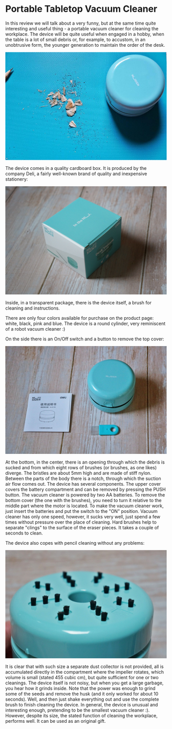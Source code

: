 # Portable Tabletop Vacuum Cleaner

In this review we will talk about a very funny, but at the same time quite interesting and useful thing - a portable vacuum cleaner for cleaning the workplace. The device will be quite useful when engaged in a hobby, when the table is a lot of small debris or, for example, to accustom, in an unobtrusive form, the younger generation to maintain the order of the desk.

![Image](thomasmoore473171.jpeg)

The device comes in a quality cardboard box. It is produced by the company Deli, a fairly well-known brand of quality and inexpensive stationery:

![Image](thomasmoore473172.jpeg)

Inside, in a transparent package, there is the device itself, a brush for cleaning and instructions.

There are only four colors available for purchase on the product page: white, black, pink and blue. The device is a round cylinder, very reminiscent of a robot vacuum cleaner :)

 On the side there is an On/Off switch and a button to remove the top cover:
 
![Image](thomasmoore473173.jpeg)

At the bottom, in the center, there is an opening through which the debris is sucked and from which eight rows of brushes (or brushes, as one likes) diverge. The bristles are about 5mm high and are made of stiff nylon. 
Between the parts of the body there is a notch, through which the suction air flow comes out.
 The device has several components. The upper cover covers the battery compartment and can be removed by pressing the PUSH button. 
The vacuum cleaner is powered by two AA batteries. 
To remove the bottom cover (the one with the brushes), you need to turn it relative to the middle part where the motor is located. 
To make the vacuum cleaner work, just insert the batteries and put the switch to the "ON" position. Vacuum cleaner has only one speed, however, it sucks very well, just spend a few times without pressure over the place of cleaning. Hard brushes help to separate "clings" to the surface of the eraser pieces. It takes a couple of seconds to clean. 

The device also copes with pencil cleaning without any problems:

![Image](thomasmoore473174.jpeg)

It is clear that with such size a separate dust collector is not provided, all is accumulated directly in the compartment where the impeller rotates, which volume is small (stated 455 cubic cm), but quite sufficient for one or two cleanings. The device itself is not noisy, but when you get a large garbage, you hear how it grinds inside.
Note that the power was enough to grind some of the seeds and remove the husk (and it only worked for about 10 seconds). Well, and then just shake everything out and use the complete brush to finish cleaning the device.
In general, the device is unusual and interesting enough, pretending to be the smallest vacuum cleaner :). 
However, despite its size, the stated function of cleaning the workplace, performs well. It can be used as an original gift. 


